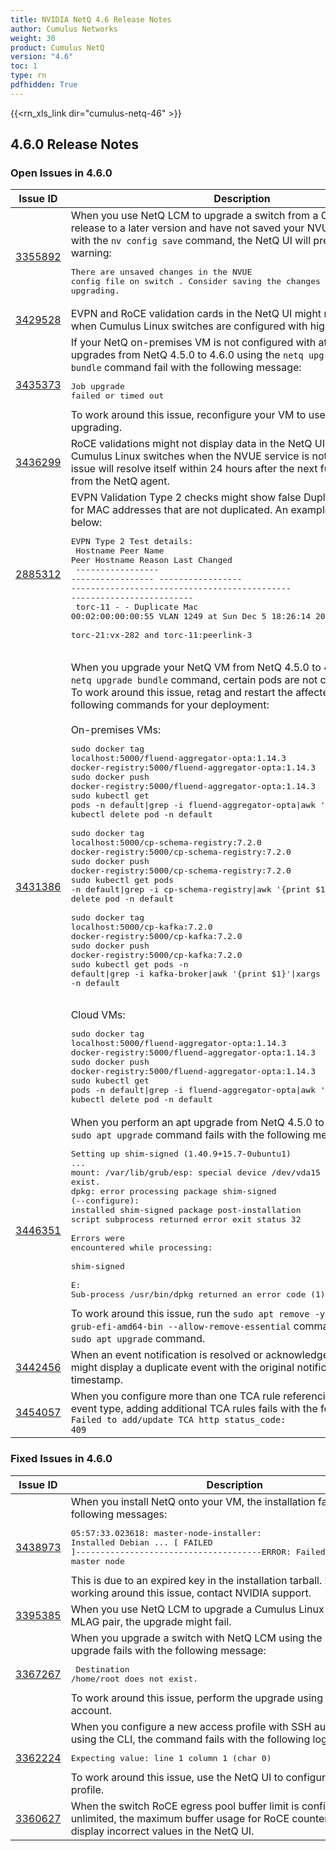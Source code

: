 ```yaml
---
title: NVIDIA NetQ 4.6 Release Notes
author: Cumulus Networks
weight: 30
product: Cumulus NetQ
version: "4.6"
toc: 1
type: rn
pdfhidden: True
---
```

{{<rn_xls_link dir="cumulus-netq-46" >}}
## 4.6.0 Release Notes
### Open Issues in 4.6.0

|  Issue ID 	|   Description	|   Affects	|   Fixed |
|---	        |---	        |---	    |---	                |
| <a name="3355892"></a> [3355892](#3355892) <a name="3355892"></a> <br /> | When you use NetQ LCM to upgrade a switch from a Cumulus Linux 5 release to a later version and have not saved your NVUE configuration with the <code>nv config save</code> command, the NetQ UI will present the following warning:<br /><pre>There are unsaved changes in the NVUE config file on switch <hostname>. Consider saving the changes before upgrading.<br /></pre> | 4.6.0 | |
| <a name="3429528"></a> [3429528](#3429528) <a name="3429528"></a> <br /> | EVPN and RoCE validation cards in the NetQ UI might not display data when Cumulus Linux switches are configured with high VNI scale.  | 4.6.0 | |
| <a name="3435373"></a> [3435373](#3435373) <a name="3435373"></a> <br /> | If your NetQ on-premises VM is not configured with at least 16 vCPUs, upgrades from NetQ 4.5.0 to 4.6.0 using the <code>netq upgrade bundle</code> command fail with the following message: <pre>Job upgrade failed or timed out<br /></pre>To work around this issue, reconfigure your VM to use 16 vCPUs before upgrading. | 4.5.0-4.6.0 | |
| <a name="3436299"></a> [3436299](#3436299) <a name="3436299"></a> <br /> | RoCE validations might not display data in the NetQ UI and CLI for Cumulus Linux switches when the NVUE service is not running. This issue will resolve itself within 24 hours after the next full status update from the NetQ agent.  | 4.6.0 | |
| <a name="2885312"></a> [2885312](#2885312) <a name="2885312"></a> <br /> | EVPN Validation Type 2 checks might show false Duplicate MAC events for MAC addresses that are not duplicated. An example of this is shown below:<br />  <pre>EVPN Type 2 Test details:<br />  Hostname          Peer Name         Peer Hostname     Reason                                        Last Changed<br />  ----------------- ----------------- ----------------- --------------------------------------------- -------------------------<br />  torc-11           -                 -                 Duplicate Mac 00:02:00:00:00:55 VLAN 1249 at  Sun Dec  5 18:26:14 2021<br />                                                        torc-21:vx-282 and torc-11:peerlink-3<br />  </pre> | 4.1.0-4.6.0 | |
| <a name="3431386"></a> [3431386](#3431386) <a name="3431386"></a> <br /> | When you upgrade your NetQ VM from NetQ 4.5.0 to 4.6.0 using the `netq upgrade bundle` command, certain pods are not correctly retagged. To work around this issue, retag and restart the affected pods with the following commands for your deployment:<br /><br /> On-premises VMs:<br /><pre>sudo docker tag localhost:5000/fluend-aggregator-opta:1.14.3 docker-registry:5000/fluend-aggregator-opta:1.14.3<br/>sudo docker push docker-registry:5000/fluend-aggregator-opta:1.14.3<br />sudo kubectl get pods -n default\|grep -i fluend-aggregator-opta\|awk '{print $1}'\|xargs kubectl delete pod -n default<br /><br />sudo docker tag localhost:5000/cp-schema-registry:7.2.0 docker-registry:5000/cp-schema-registry:7.2.0<br />sudo docker push docker-registry:5000/cp-schema-registry:7.2.0<br />sudo kubectl get pods -n default\|grep -i cp-schema-registry\|awk '{print $1}'\|xargs kubectl delete pod -n default<br /><br />sudo docker tag localhost:5000/cp-kafka:7.2.0 docker-registry:5000/cp-kafka:7.2.0<br />sudo docker push docker-registry:5000/cp-kafka:7.2.0<br />sudo kubectl get pods -n default\|grep -i kafka-broker\|awk '{print $1}'\|xargs kubectl delete pod -n default<br /></pre><br />Cloud VMs:<br /><pre>sudo docker tag localhost:5000/fluend-aggregator-opta:1.14.3 docker-registry:5000/fluend-aggregator-opta:1.14.3<br />sudo docker push docker-registry:5000/fluend-aggregator-opta:1.14.3<br />sudo kubectl get pods -n default\|grep -i fluend-aggregator-opta\|awk '{print $1}'\|xargs kubectl delete pod -n default<br /></pre> | 4.6.0 | |
| <a name="3446351"></a> [3446351](#3446351) <a name="3446351"></a> <br /> | When you perform an apt upgrade from NetQ 4.5.0 to version 4.6.0, the <code>sudo apt upgrade</code> command fails with the following message:<br /><pre>Setting up shim-signed (1.40.9+15.7-0ubuntu1) ...<br />mount: /var/lib/grub/esp: special device /dev/vda15 does not exist.<br />dpkg: error processing package shim-signed (--configure):<br />installed shim-signed package post-installation script subprocess returned error exit status 32<br /><br />Errors were encountered while processing:<br /><br />shim-signed<br /><br />E: Sub-process /usr/bin/dpkg returned an error code (1)<br /></pre>To work around this issue, run the <code>sudo apt remove -y shim-signed grub-efi-amd64-bin --allow-remove-essential</code> command and rerun the <code>sudo apt upgrade</code> command. | 4.6.0 | |
| <a name="3442456"></a> [3442456](#3429528) <a name="3442456"></a> <br /> | When an event notification is resolved or acknowledged, the NetQ UI might display a duplicate event with the original notification content and timestamp. | 4.2.0-4.6.0 | |
| <a name="3454057"></a> [3454057](#3454057) <a name="3454057"></a> <br /> | When you configure more than one TCA rule referencing the same TCA event type, adding additional TCA rules fails with the following message:<br /><code>Failed to add/update TCA http status_code: 409</code> | 4.5.0-4.6.0 | |
### Fixed Issues in 4.6.0
|  Issue ID 	|   Description	|   Affects	|
|---	        |---	        |---	    |
| <a name="3438973"></a> [3438973](#3438973) <a name="3438973"></a> <br /> | When you install NetQ onto your VM, the installation fails with the following messages:<pre>05:57:33.023618: master-node-installer: Installed Debian ...	&#91; FAILED &#93;--------------------------------------ERROR: Failed to install the master node</pre>This is due to an expired key in the installation tarball. For assistance working around this issue, contact NVIDIA support. | 4.3.0-4.5.0 | |
| <a name="3395385"></a> [3395385](#3395385) <a name="3395385"></a> <br /> | When you use NetQ LCM to upgrade a Cumulus Linux switch in an MLAG pair, the upgrade might fail. | 4.4.1-4.5.0 | |
| <a name="3367267"></a> [3367267](#3367267) <a name="3367267"></a> <br /> | When you upgrade a switch with NetQ LCM using the <code>root</code> user, the upgrade fails with the following message: <pre> Destination /home/root does not exist. </pre> To work around this issue, perform the upgrade using a different user account. | 4.5.0 | |
| <a name="3362224"></a> [3362224](#3362224) <a name="3362224"></a> <br /> | When you configure a new access profile with SSH authentication using the CLI, the command fails with the following log message:<pre>Expecting value: line 1 column 1 (char 0) </pre>To work around this issue, use the NetQ UI to configure the access profile. | 4.5.0 | |
| <a name="3360627"></a> [3360627](#3360627) <a name="3360627"></a> <br /> | When the switch RoCE egress pool buffer limit is configured as unlimited, the maximum buffer usage for RoCE counters might display incorrect values in the NetQ UI. | 4.4.1-4.5.0 | |

